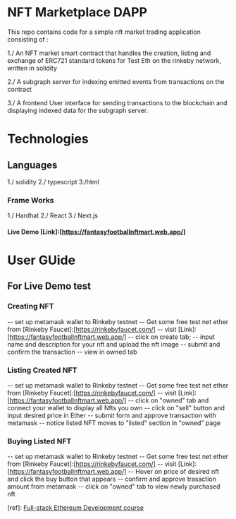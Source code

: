 # NFT Marketplace DAPP

This repo contains code for a simple nft market trading application consisting of :

1./ An NFT market smart contract that handles the creation, listing and exchange of ERC721 standard tokens for Test Eth on the rinkeby network, written in solidity

2./ A subgraph server for indexing emitted events from transactions on the contract

3./ A frontend User interface for sending transactions to the blockchain and displaying indexed data for the subgraph server.

# Technologies

## Languages
1./ solidity
2./ typescript
3./html

### Frame Works

1./ Hardhat
2./ React
3./ Next.js


#### Live Demo [Link]:[https://fantasyfootballnftmart.web.app/]

# User GUide

## For Live Demo test

### Creating NFT
-- set up metamask wallet to Rinkeby testnet
-- Get some free test net ether from [Rinkeby Faucet]:[https://rinkebyfaucet.com/]
-- visit [Link]:[https://fantasyfootballnftmart.web.app/]
-- click on create tab;
-- input name and description for your nft and upload the nft image
-- submit and confirm the transaction 
-- view in owned tab

### Listing Created NFT
-- set up metamask wallet to Rinkeby testnet
-- Get some free test net ether from [Rinkeby Faucet]:[https://rinkebyfaucet.com/]
-- visit [Link]:[https://fantasyfootballnftmart.web.app/]
-- click on "owned" tab  and connect your wallet to display all Nfts you own
-- click on "sell" button and input desired price in Ether 
-- submit form and approve transaction with metamask
-- notice listed NFT moves to "listed" section in "owned" page 

 

### Buying Listed NFT
-- set up metamask wallet to Rinkeby testnet
-- Get some free test net ether from [Rinkeby Faucet]:[https://rinkebyfaucet.com/]
-- visit [Link]:[https://fantasyfootballnftmart.web.app/]
-- Hover on price of desired nft and click the buy button that appears
-- confirm and approve trasaction amount from metamask
-- click on "owned" tab to view newly purchased nft




[course]:https://www.youtube.com/playlist?list=PLClcacTLMggPDj8g7vfxZeW6F9gB1VDhA
[ref]: [Full-stack Ethereum Development course][course]

